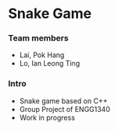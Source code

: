 # Snake Game
### Team members
- Lai, Pok Hang
- Lo, Ian Leong Ting

### Intro
- Snake game based on C++
- Group Project of ENGG1340
- Work in progress